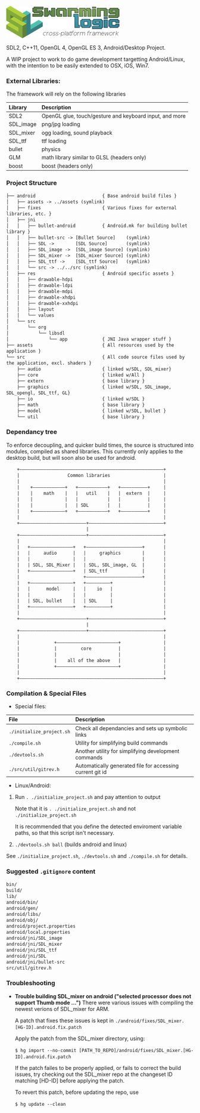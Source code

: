![Swarming Logic cross-platform framework](/swl_logo.png)

SDL2, C++11, OpenGL 4, OpenGL ES 3, Android/Desktop Project.

A WIP project to work to do game development targetting Android/Linux,
with the intention to be easily extended to OSX, iOS, Win7.

### External Libraries:
The framework will rely on the following libraries

| Library    | Description |
| :--------- | :------------------------------------------------------ |
| SDL2       | OpenGL glue, touch/gesture and keyboard input, and more |
| SDL_image  | png/jpg loading                                         |
| SDL_mixer  | ogg loading, sound playback                             |
| SDL_ttf    | ttf loading                                             |
| bullet     | physics                                                 |
| GLM        | math library similar to GLSL (headers only)             |
| boost      | boost (headers only)                                    |


### Project Structure
```
├── android                         { Base android build files }
│   ├── assets -> ../assets (symlink)
│   ├── fixes                       { Various fixes for external libraries, etc. }
│   ├── jni
│   │   ├── bullet-android          { Android.mk for building bullet library }
│   │   ├── bullet-src -> [Bullet Source]    (symlink)
│   │   ├── SDL ->        [SDL Source]       (symlink)
│   │   ├── SDL_image ->  [SDL_image Source] (symlink)
│   │   ├── SDL_mixer ->  [SDL_mixer Source] (symlink)
│   │   ├── SDL_ttf ->    [SDL_ttf Source]   (symlink)
│   │   └── src -> ../../src (symlink)
│   ├── res                         { Android specific assets }
│   │   ├── drawable-hdpi
│   │   ├── drawable-ldpi
│   │   ├── drawable-mdpi
│   │   ├── drawable-xhdpi
│   │   ├── drawable-xxhdpi
│   │   ├── layout
│   │   └── values
│   └── src
│       └── org
│           └── libsdl
│               └── app             { JNI Java wrapper stuff }
├── assets                          { All resources used by the application }
└── src                             { All code source files used by the application, excl. shaders }
    ├── audio                       { linked w/SDL, SDL_mixer}
    ├── core                        { linked w/All }
    ├── extern                      { base library }
    ├── graphics                    { linked w/SDL, SDL_image, SDL_opengl, SDL_ttf, GL}
    ├── io                          { linked w/SDL }
    ├── math                        { base library }
    ├── model                       { linked w/SDL, bullet }
    └── util                        { base library }
```

### Dependancy tree

To enforce decoupling, and quicker build times, the source is structured into
modules, compiled as shared libraries. This currently only applies to the
desktop build, but will soon also be used for android.

```
    +––––––––––––––––––––––––––––––––––––––––––––––––––––––+
    |                  Common libraries                    |
    |                                                      |
    |    +––––––––––––+   +–––––––––––+   +––––––––––+     |
    |    |    math    |   |   util    |   |  extern  |     |
    |    |            |   |           |   |          |     |
    |    |            |   | SDL       |   |          |     |
    |    +––––––––––––+   +–––––––––––+   +––––––––––+     |
    |                                                      |
    +–––––––––––––––––––––––––+––––––––––––––––––––––––––––+
                              |
    +–––––––––––––––––––––––––+––––––––––––––––––––––––––––+
    |                                                      |
    |   +––––––––––––––––+   +–––––––––––––––––––––+       |
    |   |     audio      |   |     graphics        |       |
    |   |                |   |                     |       |
    |   | SDL, SDL_Mixer |   | SDL, SDL_image, GL  |       |
    |   +––––––––––––––––+   | SDL_ttf             |       |
    |                        +–––––––––––––––––––––+       |
    |   +––––––––––––––––+   +–––––––––+                   |
    |   |      model     |   |    io   |                   |
    |   |                |   |         |                   |
    |   | SDL, bullet    |   | SDL     |                   |
    |   +––––––––––––––––+   +–––––––––+                   |
    |                                                      |
    +–––––––––––––––––––––––––+––––––––––––––––––––––––––––+
                              |
    +–––––––––––––––––––––––––+––––––––––––––––––––––––––––+
    |                                                      |
    |             +–––––––––––––––––––––––+                |
    |             |         core          |                |
    |             |                       |                |
    |             |    all of the above   |                |
    |             +–––––––––––––––––––––––+                |
    |                                                      |
    +––––––––––––––––––––––––––––––––––––––––––––––––––––––+
```


### Compilation & Special Files
* Special files:

| File    | Description |
| :--------------------------------- | :-------------------------------------------------------- |
| `./initialize_project.sh`          | Check all dependancies and sets up symbolic links         |
| `./compile.sh`                     | Utility for simplifying build commands                    |
| `./devtools.sh`                    | Another utility for simplifying development commands      |
| `./src/util/gitrev.h`              | Automatically generated file for accessing current git id |

* Linux/Android:

1. Run `. ./initialize_project.sh` and pay attention to output

   Note that it is `. ./initialize_project.sh` and not `./initialize_project.sh`

   It is recommended that you define the detected enviroment variable paths, so that this script isn't necessary.

1. `./devtools.sh ball` (builds android and linux)

See `./initialize_project.sh`, `./devtools.sh` and `./compile.sh` for details.

### Suggested `.gitignore` content
```
bin/
build/
lib/
android/bin/
android/gen/
android/libs/
android/obj/
android/project.properties
android/local.properties
android/jni/SDL_image
android/jni/SDL_mixer
android/jni/SDL_ttf
android/jni/SDL
android/jni/bullet-src
src/util/gitrev.h
```

### Troubleshooting

- **Trouble building SDL_mixer on android ("selected processor does not support Thumb mode ...")**
  There were various issues with compiling the newest verions of SDL_mixer for ARM.

  A patch that fixes these issues is kept in `./android/fixes/SDL_mixer.[HG-ID].android.fix.patch`

  Apply the patch from the SDL_mixer directory, using:

  `$ hg import --no-commit [PATH_TO_REPO]/android/fixes/SDL_mixer.[HG-ID].android.fix.patch`

  If the patch failes to be properly applied, or fails to correct the build issues, try
  checking out the SDL_mixer repo at the changeset ID matching [HD-ID] before applying the patch.

  To revert this patch, before updating the repo, use

  `$ hg update --clean`
